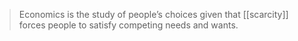 > Economics is the study of people’s choices given that [[scarcity]] forces people to satisfy competing needs and wants.
